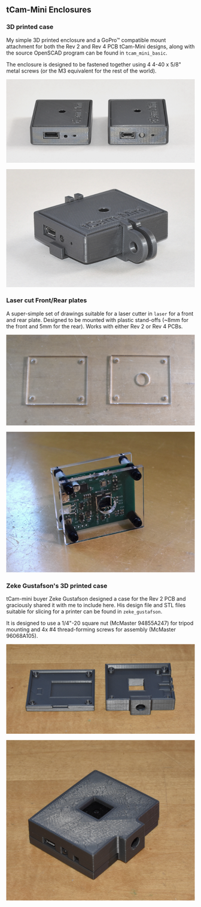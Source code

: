 ## tCam-Mini Enclosures

### 3D printed case
My simple 3D printed enclosure and a GoPro™ compatible mount attachment for both the Rev 2 and Rev 4 PCB tCam-Mini designs, along with the source OpenSCAD program can be found in ```tcam_mini_basic```.

The enclosure is designed to be fastened together using 4 4-40 x 5/8" metal screws (or the M3 equivalent for the rest of the world).

![Assembled units for Rev 2 and 4](pictures/tcam_mini_encl_sides.png)

![Unit with GoPro mount](pictures/tcam_mini_encl_gp_side.png)

### Laser cut Front/Rear plates
A super-simple set of drawings suitable for a laser cutter in ```laser``` for a front and rear plate.  Designed to be mounted with plastic stand-offs (~8mm for the front and 5mm for the rear).  Works with either Rev 2 or Rev 4 PCBs.

![Cut plastic pieces](pictures/tcam_mini_lasercut_pcs.png)

![Cut plastic assembly](pictures/tcam_mini_lasercut.png)

### Zeke Gustafson's 3D printed case
tCam-mini buyer Zeke Gustafson designed a case for the Rev 2 PCB and graciously shared it with me to include here.  His design file and STL files suitable for slicing for a printer can be found in ```zeke_gustafson```.

It is designed to use a 1/4"-20 square nut (McMaster 94855A247) for tripod mounting and 4x #4 thread-forming screws for assembly (McMaster 96068A105).

![Zeke Gustafson's enclosure pieces](pictures/zeke_enclosure_pcs.png)

![Zeke Gustafson's enclosure assembly](pictures/zeke_enclosure.png)
